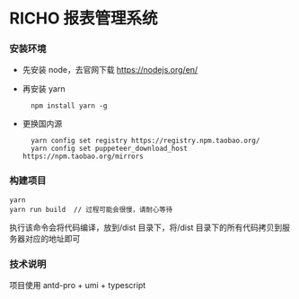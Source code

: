 # RICHO 报表管理系统

### 安装环境

- 先安装 node，去官网下载 https://nodejs.org/en/
- 再安装 yarn
  ```
    npm install yarn -g
  ```
- 更换国内源

  ```
    yarn config set registry https://registry.npm.taobao.org/
    yarn config set puppeteer_download_host https://npm.taobao.org/mirrors
  ```

### 构建项目

```
yarn
yarn run build  // 过程可能会很慢，请耐心等待
```

执行该命令会将代码编译，放到/dist 目录下，将/dist 目录下的所有代码拷贝到服务器对应的地址即可

### 技术说明

项目使用 antd-pro + umi + typescript

